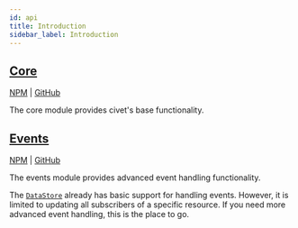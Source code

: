 ```yaml
---
id: api
title: Introduction
sidebar_label: Introduction
---
```


## [Core](api-core.md)

[NPM](https://npmjs.com/package/@civet/core) | [GitHub](https://github.com/civet-org/core)

The core module provides civet's base functionality.

## [Events](api-events.md)

[NPM](https://npmjs.com/package/@civet/events) | [GitHub](https://github.com/civet-org/events)

The events module provides advanced event handling functionality.

The [`DataStore`](api-core.md#datastore) already has basic support for handling events. However, it is limited to updating all subscribers of a specific resource. If you need more advanced event handling, this is the place to go.
